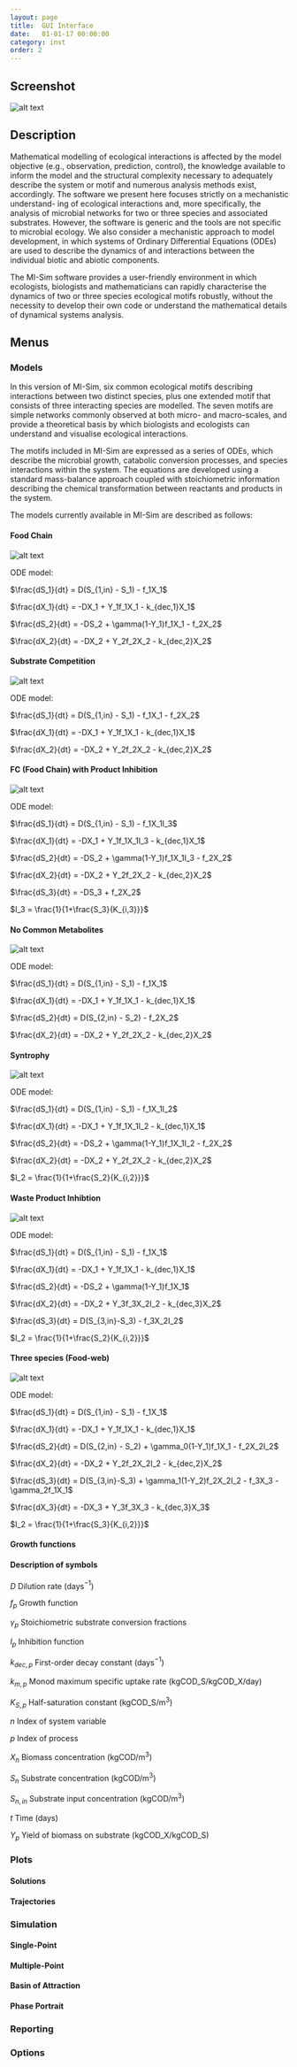 ```yaml
---
layout: page
title:  GUI Interface
date:   01-01-17 00:00:00
category: inst
order: 2
---
```


## Screenshot

![alt text](https://raw.githubusercontent.com/MI-SIM/MI-SIM.github.io/master/_posts/screenshot.png "MI-Sim Screenshot")

## Description

Mathematical modelling of ecological interactions is affected by the model objective (e.g., observation, prediction, 
control), the knowledge available to inform the model and the structural complexity necessary to adequately describe
the system or motif and numerous analysis methods exist, accordingly. The software we present here focuses strictly 
on a mechanistic understand- ing of ecological interactions and, more specifically, the analysis of microbial networks
for two or three species and associated substrates. However, the software is generic and the tools are not specific to
microbial ecology. We also consider a mechanistic approach to model development, in which systems of Ordinary Differential 
Equations (ODEs) are used to describe the dynamics of and interactions between the individual biotic and abiotic components.

The MI-Sim software provides a user-friendly environment in which ecologists, biologists and mathematicians can
rapidly characterise the dynamics of two or three species ecological motifs robustly, without the necessity to
develop their own code or understand the mathematical details of dynamical systems analysis.

## Menus

### Models

In this version of MI-Sim, six common ecological motifs describing interactions between two distinct species,
plus one extended motif that consists of three interacting species are modelled. The seven motifs
are simple networks commonly observed at both micro- and macro-scales, and provide a theoretical basis by which
biologists and ecologists can understand and visualise ecological interactions.

The motifs included in MI-Sim are expressed as a series of ODEs, which describe the microbial growth,
catabolic conversion processes, and species interactions within the system. The equations are developed using 
a standard mass-balance approach coupled with stoichiometric information
describing the chemical transformation between reactants and products in the system.

The models currently available in MI-Sim are described as follows:


#### Food Chain
![alt text](https://raw.githubusercontent.com/MI-SIM/MI-SIM.github.io/master/_posts/fc.png "Food Chain Motif") 

ODE model:

$\frac{dS_1}{dt} = D(S_{1,in} - S_1) - f_1X_1$

$\frac{dX_1}{dt} = -DX_1 + Y_1f_1X_1 - k_{dec,1}X_1$

$\frac{dS_2}{dt} = -DS_2 + \gamma(1-Y_1)f_1X_1 - f_2X_2$

$\frac{dX_2}{dt} = -DX_2 + Y_2f_2X_2 - k_{dec,2}X_2$

#### Substrate Competition
![alt text](https://raw.githubusercontent.com/MI-SIM/MI-SIM.github.io/master/_posts/sc.png "Substrate Competition Motif")

ODE model:

$\frac{dS_1}{dt} = D(S_{1,in} - S_1) - f_1X_1 - f_2X_2$

$\frac{dX_1}{dt} = -DX_1 + Y_1f_1X_1 - k_{dec,1}X_1$

$\frac{dX_2}{dt} = -DX_2 + Y_2f_2X_2 - k_{dec,2}X_2$


#### FC (Food Chain) with Product Inhibition
![alt text](https://raw.githubusercontent.com/MI-SIM/MI-SIM.github.io/master/_posts/fcpi.png "FC with Product Inhibition Motif")

ODE model:

$\frac{dS_1}{dt} = D(S_{1,in} - S_1) - f_1X_1I_3$

$\frac{dX_1}{dt} = -DX_1 + Y_1f_1X_1I_3 - k_{dec,1}X_1$

$\frac{dS_2}{dt} = -DS_2 + \gamma(1-Y_1)f_1X_1I_3 - f_2X_2$

$\frac{dX_2}{dt} = -DX_2 + Y_2f_2X_2 - k_{dec,2}X_2$

$\frac{dS_3}{dt} = -DS_3 + f_2X_2$

$I_3 = \frac{1}{1+\frac{S_3}{K_{i,3}}}$


#### No Common Metabolites
![alt text](https://raw.githubusercontent.com/MI-SIM/MI-SIM.github.io/master/_posts/ni.png "No Interaction Motif")

ODE model:

$\frac{dS_1}{dt} = D(S_{1,in} - S_1) - f_1X_1$

$\frac{dX_1}{dt} = -DX_1 + Y_1f_1X_1 - k_{dec,1}X_1$

$\frac{dS_2}{dt} = D(S_{2,in} - S_2) - f_2X_2$

$\frac{dX_2}{dt} = -DX_2 + Y_2f_2X_2 - k_{dec,2}X_2$


#### Syntrophy
![alt text](https://raw.githubusercontent.com/MI-SIM/MI-SIM.github.io/master/_posts/syn.png "Syntrophy Motif")

ODE model:

$\frac{dS_1}{dt} = D(S_{1,in} - S_1) - f_1X_1I_2$

$\frac{dX_1}{dt} = -DX_1 + Y_1f_1X_1I_2 - k_{dec,1}X_1$

$\frac{dS_2}{dt} = -DS_2 + \gamma(1-Y_1)f_1X_1I_2 - f_2X_2$

$\frac{dX_2}{dt} = -DX_2 + Y_2f_2X_2 - k_{dec,2}X_2$

$I_2 = \frac{1}{1+\frac{S_2}{K_{i,2}}}$


#### Waste Product Inhibtion
![alt text](https://raw.githubusercontent.com/MI-SIM/MI-SIM.github.io/master/_posts/wpi.png "Waste Product Inhibition Motif")

ODE model:

$\frac{dS_1}{dt} = D(S_{1,in} - S_1) - f_1X_1$

$\frac{dX_1}{dt} = -DX_1 + Y_1f_1X_1 - k_{dec,1}X_1$

$\frac{dS_2}{dt} = -DS_2 + \gamma(1-Y_1)f_1X_1$

$\frac{dX_2}{dt} = -DX_2 + Y_3f_3X_2I_2 - k_{dec,3}X_2$

$\frac{dS_3}{dt} = D(S_{3,in}-S_3) - f_3X_2I_2$

$I_2 = \frac{1}{1+\frac{S_2}{K_{i,2}}}$


#### Three species (Food-web)
![alt text](https://raw.githubusercontent.com/MI-SIM/MI-SIM.github.io/master/_posts/ths.png "Food Web Motif")

ODE model:

$\frac{dS_1}{dt} = D(S_{1,in} - S_1) - f_1X_1$

$\frac{dX_1}{dt} = -DX_1 + Y_1f_1X_1 - k_{dec,1}X_1$

$\frac{dS_2}{dt} = D(S_{2,in} - S_2) + \gamma_0(1-Y_1)f_1X_1 - f_2X_2I_2$

$\frac{dX_2}{dt} = -DX_2 + Y_2f_2X_2I_2 - k_{dec,2}X_2$

$\frac{dS_3}{dt} = D(S_{3,in}-S_3) + \gamma_1(1-Y_2)f_2X_2I_2 - f_3X_3 - \gamma_2f_1X_1$

$\frac{dX_3}{dt} = -DX_3 + Y_3f_3X_3 - k_{dec,3}X_3$

$I_2 = \frac{1}{1+\frac{S_3}{K_{i,2}}}$


#### Growth functions

#### Description of symbols

$D$			Dilution rate (days$^{\mathrm{-1}}$)

$f_p$			Growth function

$\gamma_p$		Stoichiometric substrate conversion fractions

$I_p$			Inhibition function

$k_{dec,p}$		First-order decay constant (days$^{-1}$)

$k_{m,p}$		Monod maximum specific uptake rate (kgCOD_S/kgCOD_X/day)

$K_{S,p}$		Half-saturation constant (kgCOD_S/m$^3$)

$n$			Index of system variable

$p$			Index of process

$X_n$			Biomass concentration (kgCOD/m$^3$)

$S_n$			Substrate concentration (kgCOD/m$^3$)

$S_{n,in}$		Substrate input concentration (kgCOD/m$^3$)

$t$			Time (days)

$Y_p$			Yield of biomass on substrate (kgCOD_X/kgCOD_S)

### Plots

#### Solutions

#### Trajectories

### Simulation

#### Single-Point

#### Multiple-Point

#### Basin of Attraction

#### Phase Portrait

### Reporting

### Options

